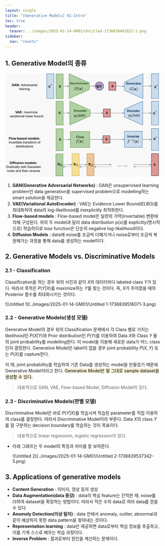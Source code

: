 ```yaml
---
layout: single
title: "[Generative Models] 01-Intro"
toc: true
header:
  teaser: ../images/2025-01-14-GM01/Untitled-1736839481822-1.png
sidebar:
  nav: "counts"
---
```

## 1. Generative Model의 종류

![Untitled](../images/2025-01-14-GM01/Untitled-1736839481822-1.png)

1. **GAN(Generative Adversarial Networks)** : GAN은 unsupervised learning problem인 data generation을 supervised problem으로 modelling하는 smart solution을 제공한다.
2. **VAE(Variational AutoEncoder)** : VAE는 Evidence Lower Bound(ELBO)를 최대화하여 data의 log-likelihood를 inexplicitly 최적화한다.
3. **Flow-based models** : Flow-based model은 일련의 가역(invertable) 변환에 의해 구성된다. 위의 두 model과 달리 data distribution p(x)를 explicitly(명시적으로) 학습하므로 loss function은 단순히 negative log-likelihood이다.
4. **Diffusion Models** : data에 noise를 조금씩 더해가거나 noise로부터 조금씩 복원해가는 과정을 통해 data를 생성하는 model이다.


## 2. Generative Models vs. Discriminative Models
### 2.1 - Classification
Classification을 하는 경우 위의 사진과 같이 $X$의 데이터마다 labeled class $Y$가 있다. 따라서 목적은 $P(Y|X)$를 maximize하는 $Y$를 찾는 것이다. 즉, $X$가 주어졌을 때의 Posterior 함수를 최대화시키는 것이다.

![Untitled 1](../images/2025-01-14-GM01/Untitled 1-1736839516071-3.png)

### 2.2 - Generative Models(생성 모델)
Generative Model의 경우 위의 Classification 문제에서 각 Class 별로 가지는 likelihood인 $P(X|Y)$와 Prior distribution인 $P(Y)$를 이용하여 Data $X$와 Class $Y$ 둘의 joint probability를 modelling한다. 이 model을 이용해 새로운 data가 어느 class인지 결정한다. Generative Model은 label이 없을 경우 joint probability $P(X,Y)$ 또는 $P(X)$를 capture한다.

이 때, joint probability를 학습하여 기존 Data를 생성하는 model을 만들었기 때문에 Generative Model이라고 한다. <mark style="background-color: #fbf3db">Generative Model은 말 그대로 sample dataset을 생성할 수 있다.</mark>

> 대표적으로 GAN, VAE, Flow-based Model, Diffusion Model이 있다.


### 2.3 - Discriminative Models(판별 모델)
Discriminative Model은 바로 $P(Y|X)$를 학습시켜 학습된 parameter를 직접 이용하여 class를 결정한다. 따라서 Discriminative Model이라 부른다. Data $X$의 class $Y$를 잘 구분하는 decision boundary를 학습하는 것이 목표이다.

> 대표적으로 linear regression, logistic regression이 있다.

- 아래 그래프는 두 model의 특징과 차이를 잘 보여준다.

  ![Untitled 2](../images/2025-01-14-GM01/Untitled 2-1736839537342-5.png)

## 3. Applications of generative models
- **Content Generation** : 이미지, 영상 등의 생성
- **Data Augmentation(data 증강)** : data의 핵심 feature는 간직한 채, noise를 더하여 dataset을 확장하는 방법이다. 따라서 적은 수의 data로 여러 data를 얻을 수 있다.
- **Anomoly Detection(이상 탐지)** : data 안에서 anomaly, outlier, abnormal과 같이 예상하지 못한 data pattern을 찾아내는 것이다.
- **Representation learning** : data만 제공하면 data로부터 핵심 정보를 추출하고, 이를 기계 스스로 배우는 학습 과정이다.
- **Inverse Problem** : 결과로부터 원인을 계산하는 문제이다.